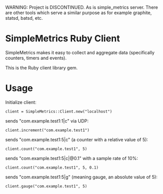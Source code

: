 WARNING: Project is DISCONTINUED. As is simple_metrics server. There are other tools which serve a similar purpose as for example graphite, statsd, batsd, etc.

SimpleMetrics Ruby Client
=========================

SimpleMetrics makes it easy to collect and aggregate data (specifically counters, timers and events).

This is the Ruby client library gem.

Usage
======

Initialize client:

    client = SimpleMetrics::Client.new("localhost")

sends "com.example.test1:1|c" via UDP:

    client.increment("com.example.test1")

sends "com.example.test1:5|c" (a counter with a relative value of 5):

    client.count("com.example.test1", 5)

sends "com.example.test1:5|c|@0.1" with a sample rate of 10%:

    client.count("com.example.test1", 5, 0.1)

sends "com.example.test1:5|g" (meaning gauge, an absolute value of 5):

    client.gauge("com.example.test1", 5)